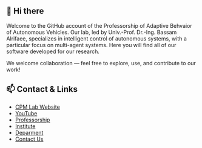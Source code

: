 ## 👋 Hi there 

Welcome to the GitHub account of the Professorship of Adaptive Behvaior of Autonomous Vehicles. Our lab, led by Univ.-Prof. Dr.-Ing. Bassam Alrifaee, specializes in intelligent control of autonomous systems, with a particular focus on multi-agent systems. Here you will find all of our software developed for our research. 

We welcome collaboration — feel free to explore, use, and contribute to our work!

## 📫 Contact & Links

- [CPM Lab Website](https://cpm.lrt.unibw.de)
- [YouTube](https://www.youtube.com/@bassamlab)
- [Professorship](https://www.unibw.de/cas-en)
- [Institute](https://www.unibw.de/as-en)
- [Deparment](https://www.unibw.de/lrt-en)
- [Contact Us](mailto:phd-lrt82@lists.unibw.de)


